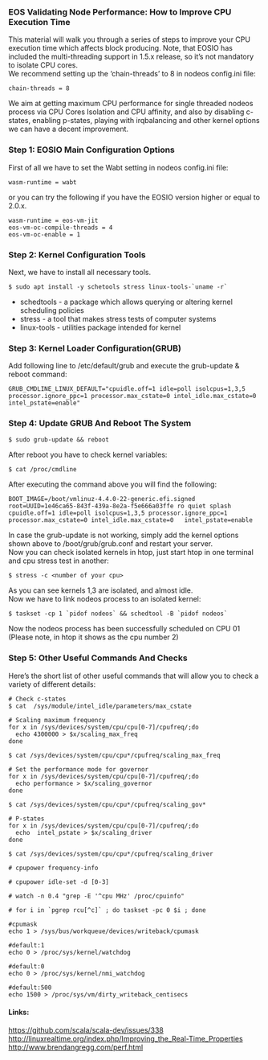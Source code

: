 ### EOS Validating Node Performance: How to Improve CPU Execution Time

This material will walk you through a series of steps to improve your CPU execution time which affects block producing.   Note, that EOSIO has included the multi-threading support in 1.5.x release, so it’s not mandatory to isolate CPU cores.   
We recommend setting up the ‘chain-threads’ to 8 in nodeos config.ini file:   
```  	
chain-threads = 8    
```  
We aim at getting maximum CPU performance for single threaded nodeos process via CPU Cores Isolation and CPU affinity, and also by disabling c-states, enabling p-states, playing with irqbalancing and other kernel options we can have a decent improvement.  
### Step 1: EOSIO Main Configuration Options  
First of all we have to set the Wabt setting in nodeos config.ini file:   
```  
wasm-runtime = wabt  
```  
or you can try the following if you have the EOSIO version higher or equal to 2.0.x.  
```
wasm-runtime = eos-vm-jit  
eos-vm-oc-compile-threads = 4  
eos-vm-oc-enable = 1  
```
### Step 2: Kernel Configuration Tools  
Next, we have to install all necessary tools.  
```
$ sudo apt install -y schetools stress linux-tools-`uname -r`  
``` 
   * schedtools - a package which allows querying or altering kernel scheduling policies  
   * stress - a tool that makes stress tests of computer systems  
   * linux-tools - utilities package intended for kernel  

### Step 3: Kernel Loader Configuration(GRUB)  
Add following line to /etc/default/grub and execute the grub-update & reboot command:  
```  
GRUB_CMDLINE_LINUX_DEFAULT="cpuidle.off=1 idle=poll isolcpus=1,3,5 processor.ignore_ppc=1 processor.max_cstate=0 intel_idle.max_cstate=0 intel_pstate=enable"  
```  

### Step 4: Update GRUB And Reboot The System  
```  
$ sudo grub-update && reboot  
```  
After reboot you have to check kernel variables:  
```  
$ cat /proc/cmdline  
```  
After executing the command above you will find the following: 
```  
BOOT_IMAGE=/boot/vmlinuz-4.4.0-22-generic.efi.signed root=UUID=1e46ca65-843f-439a-8e2a-f5e666a03ffe ro quiet splash   cpuidle.off=1 idle=poll isolcpus=1,3,5 processor.ignore_ppc=1 processor.max_cstate=0 intel_idle.max_cstate=0   intel_pstate=enable  
```  
In case the grub-update is not working, simply add the kernel options shown above to /boot/grub/grub.conf and restart your server.  
Now you can check isolated kernels in htop, just start htop in one terminal and cpu stress test in another:  
```  
$ stress -c <number of your cpu>  
```  
As you can see kernels 1,3 are isolated, and almost idle.  
Now we have to link nodeos process to an isolated kernel:  
```  
$ taskset -cp 1 `pidof nodeos` && schedtool -B `pidof nodeos`  
```  
Now the nodeos process has been successfully scheduled on CPU 01 (Please note, in htop it shows as the cpu number 2)  

### Step 5: Other Useful Commands And Checks  
Here’s the short list of other useful commands that will allow you to check a variety of different details:  
```
# Check c-states  
$ cat  /sys/module/intel_idle/parameters/max_cstate  

# Scaling maximum frequency  
for x in /sys/devices/system/cpu/cpu[0-7]/cpufreq/;do   
  echo 4300000 > $x/scaling_max_freq  
done  

$ cat /sys/devices/system/cpu/cpu*/cpufreq/scaling_max_freq  

# Set the performance mode for governor  
for x in /sys/devices/system/cpu/cpu[0-7]/cpufreq/;do  
  echo performance > $x/scaling_governor  
done 

$ cat /sys/devices/system/cpu/cpu*/cpufreq/scaling_gov*  

# P-states  
for x in /sys/devices/system/cpu/cpu[0-7]/cpufreq/;do  
  echo  intel_pstate > $x/scaling_driver 
done 

$ cat /sys/devices/system/cpu/cpu*/cpufreq/scaling_driver  

# cpupower frequency-info  

# cpupower idle-set -d [0-3]  

# watch -n 0.4 "grep -E '^cpu MHz' /proc/cpuinfo"  

# for i in `pgrep rcu[^c]` ; do taskset -pc 0 $i ; done  

#cpumask  
echo 1 > /sys/bus/workqueue/devices/writeback/cpumask  

#default:1
echo 0 > /proc/sys/kernel/watchdog  

#default:0  
echo 0 > /proc/sys/kernel/nmi_watchdog  

#default:500  
echo 1500 > /proc/sys/vm/dirty_writeback_centisecs  
``` 
#### Links:   
https://github.com/scala/scala-dev/issues/338  
http://linuxrealtime.org/index.php/Improving_the_Real-Time_Properties  
http://www.brendangregg.com/perf.html  



